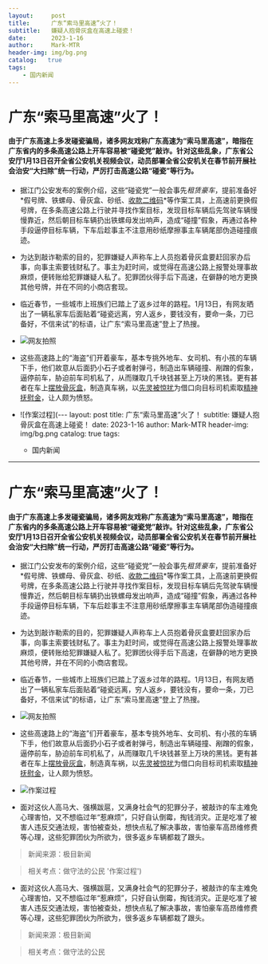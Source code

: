 ```yaml
---
layout:     post
title:      广东“索马里高速”火了！
subtitle:   嫌疑人抱骨灰盒在高速上碰瓷！
date:       2023-1-16
author:     Mark-MTR
header-img: img/bg.png
catalog:   true
tags:
    - 国内新闻
---
```

# 广东“索马里高速”火了！

#### 由于广东高速上多发碰瓷骗局，诸多网友戏称广东高速为“索马里高速”，暗指在广东省内的多条高速公路上开车容易被“碰瓷党”敲诈。针对这些乱象，广东省公安厅1月13日召开全省公安机关视频会议，动员部署全省公安机关在春节前开展社会治安“大扫除”统一行动，严厉打击高速公路“碰瓷”等行为。

- 据江门公安发布的案例介绍，这些“碰瓷党”一般会事先*租赁豪车*，提前准备好*假号牌、铁螺母、骨灰盒、砂纸、<u>收款二维码</u>*等作案工具，上高速前更换假号牌，在多条高速公路上行驶并寻找作案目标，发现目标车辆后先驾驶车辆慢慢靠近，然后朝目标车辆扔出铁螺母发出响声，造成“碰撞”假象，再通过各种手段逼停目标车辆，下车后趁事主不注意用砂纸摩擦事主车辆尾部伪造碰撞痕迹。

- 为达到敲诈勒索的目的，犯罪嫌疑人声称车上人员抱着骨灰盒要赶回家办后事，向事主索要钱财私了。事主为赶时间，或觉得在高速公路上报警处理事故麻烦，便转账给犯罪嫌疑人私了。犯罪团伙得手后下高速，在僻静的地方更换其他号牌，并在不同的小商店套现。

- 临近春节，一些城市上班族们已踏上了返乡过年的路程。1月13日，有网友晒出了一辆私家车后面贴着“碰瓷远离，穷人返乡，要钱没有，要命一条，刀已备好，不信来试”的标语，让广东“索马里高速”登上了热搜。

- ![网友拍照](https://img0.utuku.imgcdc.com/650x0/news/20230116/4dd85474-ac51-418d-9f23-a56de818a4a2.jpg '网友拍照')

- 这些高速路上的“海盗”们开着豪车，基本专挑外地车、女司机、有小孩的车辆下手，他们故意从后面扔小石子或者射弹弓，制造出车辆碰撞、剐蹭的假象，逼停前车，胁迫前车司机私了，从而赚取几千块钱甚至上万块的黑钱。更有甚者在车上<u>摆放骨灰盒</u>，制造真车祸，以<u>先灵被惊扰</u>为借口向目标司机索取<u>精神抚慰金</u>，让人颇为愤怒。

- ![作案过程](---
layout:     post
title:      广东“索马里高速”火了！
subtitle:   嫌疑人抱骨灰盒在高速上碰瓷！
date:       2023-1-16
author:     Mark-MTR
header-img: img/bg.png
catalog:   true
tags:
    - 国内新闻
---
# 广东“索马里高速”火了！

#### 由于广东高速上多发碰瓷骗局，诸多网友戏称广东高速为“索马里高速”，暗指在广东省内的多条高速公路上开车容易被“碰瓷党”敲诈。针对这些乱象，广东省公安厅1月13日召开全省公安机关视频会议，动员部署全省公安机关在春节前开展社会治安“大扫除”统一行动，严厉打击高速公路“碰瓷”等行为。

- 据江门公安发布的案例介绍，这些“碰瓷党”一般会事先*租赁豪车*，提前准备好*假号牌、铁螺母、骨灰盒、砂纸、<u>收款二维码</u>*等作案工具，上高速前更换假号牌，在多条高速公路上行驶并寻找作案目标，发现目标车辆后先驾驶车辆慢慢靠近，然后朝目标车辆扔出铁螺母发出响声，造成“碰撞”假象，再通过各种手段逼停目标车辆，下车后趁事主不注意用砂纸摩擦事主车辆尾部伪造碰撞痕迹。

- 为达到敲诈勒索的目的，犯罪嫌疑人声称车上人员抱着骨灰盒要赶回家办后事，向事主索要钱财私了。事主为赶时间，或觉得在高速公路上报警处理事故麻烦，便转账给犯罪嫌疑人私了。犯罪团伙得手后下高速，在僻静的地方更换其他号牌，并在不同的小商店套现。

- 临近春节，一些城市上班族们已踏上了返乡过年的路程。1月13日，有网友晒出了一辆私家车后面贴着“碰瓷远离，穷人返乡，要钱没有，要命一条，刀已备好，不信来试”的标语，让广东“索马里高速”登上了热搜。

- ![网友拍照](https://img0.utuku.imgcdc.com/650x0/news/20230116/4dd85474-ac51-418d-9f23-a56de818a4a2.jpg '网友拍照')

- 这些高速路上的“海盗”们开着豪车，基本专挑外地车、女司机、有小孩的车辆下手，他们故意从后面扔小石子或者射弹弓，制造出车辆碰撞、剐蹭的假象，逼停前车，胁迫前车司机私了，从而赚取几千块钱甚至上万块的黑钱。更有甚者在车上<u>摆放骨灰盒</u>，制造真车祸，以<u>先灵被惊扰</u>为借口向目标司机索取<u>精神抚慰金</u>，让人颇为愤怒。

- ![作案过程](https://i.postimg.cc/7Z3TWGtN/We-Chat-20230116214059-00-00-13-00-00-16.gif '作案过程')
- 面对这伙人高马大、强横跋扈，又满身社会气的犯罪分子，被敲诈的车主难免心理害怕，又不想临过年“惹麻烦”，只好自认倒霉，掏钱消灾。正是吃准了被害人违反交通法规，害怕被查处，想快点私了解决事故，害怕豪车高昂维修费等心理，这些犯罪团伙为所欲为，很多返乡车辆都栽了跟头。

> 新闻来源：极目新闻

> 相关考点：做守法的公民 '作案过程')
- 面对这伙人高马大、强横跋扈，又满身社会气的犯罪分子，被敲诈的车主难免心理害怕，又不想临过年“惹麻烦”，只好自认倒霉，掏钱消灾。正是吃准了被害人违反交通法规，害怕被查处，想快点私了解决事故，害怕豪车高昂维修费等心理，这些犯罪团伙为所欲为，很多返乡车辆都栽了跟头。

> 新闻来源：极目新闻

> 相关考点：做守法的公民
